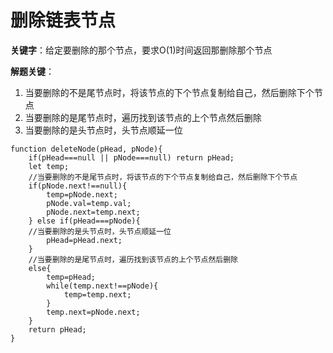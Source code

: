 # 删除链表节点

**关键字**：给定要删除的那个节点，要求O(1)时间返回那删除那个节点

**解题关键**：

1. 当要删除的不是尾节点时，将该节点的下个节点复制给自己，然后删除下个节点
2. 当要删除的是尾节点时，遍历找到该节点的上个节点然后删除
3. 当要删除的是头节点时，头节点顺延一位

```
function deleteNode(pHead, pNode){
	if(pHead===null || pNode===null) return pHead;
	let temp;
	//当要删除的不是尾节点时，将该节点的下个节点复制给自己，然后删除下个节点
	if(pNode.next!==null){
		temp=pNode.next;
		pNode.val=temp.val;
		pNode.next=temp.next;
	} else if(pHead===pNode){
	//当要删除的是头节点时，头节点顺延一位
		pHead=pHead.next;
	}
	//当要删除的是尾节点时，遍历找到该节点的上个节点然后删除
	else{
		temp=pHead;
		while(temp.next!==pNode){
			temp=temp.next;
		}
		temp.next=pNode.next;
	}
	return pHead;
}
```

